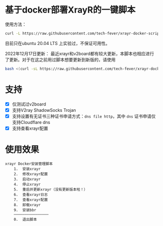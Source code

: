 # 基于docker部署XrayR的一键脚本

使用方法：
```bash
curl -L https://raw.githubusercontent.com/tech-fever/xrayr-docker-script/main/xrayr.sh -o xrayr.sh && chmod +x xrayr.sh && ./xrayr.sh
```

目前只在ubuntu 20.04 LTS 上实验过，不保证可用性。

2022年12月17日更新：
最近xrayr和v2board都有较大更新，本脚本也相应进行了更新。对于在这之前用过脚本想要更新到新版的，请使用
```bash
bash <(curl -sL https://raw.githubusercontent.com/tech-fever/xrayr-docker-script/main/update.sh)
```


# 支持

- [x] 仅测试过v2board
- [x] 支持V2ray ShadowSocks Trojan
- [x] 支持设置有无证书三种证书申请方式：`dns file http`，其中 `dns` 证书申请仅支持Cloudflare dns
- [x] 支持查看xrayr配置

# 使用效果

```shell
xrayr Docker安装管理脚本
    1.  安装xrayr
    2.  修改xrayr配置
    3.  启动xrayr
    4.  停止xrayr
    5.  重启并更新xrayr（没有更新版本啦！）
    6.  查看xrayr日志
    7.  查看xrayr配置
    8.  卸载xrayr
    9.  安装bbr
    ————————————————
    0.  退出脚本
```

